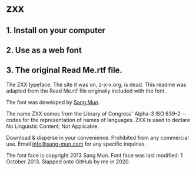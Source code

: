 # zxx

## 1. Install on your computer

## 2. Use as a web font

## 3. The original Read Me.rtf file.
The ZXX typeface. The site it was on, z-x-x.org, is dead. This readme was adapted from the Read Me.rtf file originally included with the font.

The font was developed by [Sang Mun](http://www.sang-mun.com).

The name ZXX comes from the Library of Congress' Alpha-3 ISO 639-2  -- codes for the representation of names of languages. ZXX is used to declare No Linguistic Content; Not Applicable.

Download & disperse in your convenience. Prohibited from any commercial use. Email [info@sang-mun.com](mailto:info@sang-mun.com) for any specific inquiries.

The font face is copyright 2013 Sang Mun.
Font face was last modified: 1 October 2013. Slapped onto GitHub by me in 2020.